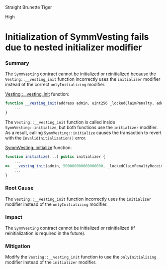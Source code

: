Straight Brunette Tiger

High

# Initialization of SymmVesting fails due to nested initializer modifier

### Summary

The `SymmVesting` contract cannot be initialized or reinitialized because the `Vesting::__vesting_init` function incorrectly uses the `initializer` modifier instead of the correct `onlyInitializing` modifier.

[Vesting::__vesting_init](https://github.com/sherlock-audit/2025-03-symm-io-stacking/blob/main/token/contracts/vesting/Vesting.sol#L76) function:
```javascript
function __vesting_init(address admin, uint256 _lockedClaimPenalty, address _lockedClaimPenaltyReceiver) public initializer {
    ...
}
```

The `Vesting::__vesting_init` function is called inside `SymmVesting::initialize`, but both functions use the `initializer` modifier. As a result, calling `SymmVesting::initialize` causes the transaction to revert with the `InvalidInitialization()` error.

[SymmVesting::initialize](https://github.com/sherlock-audit/2025-03-symm-io-stacking/blob/main/token/contracts/vesting/SymmVesting.sol#L55) function:
```javascript
function initialize(...) public initializer {
    ...
=>  __vesting_init(admin, 500000000000000000, _lockedClaimPenaltyReceiver);
    ...
}
```

### Root Cause

The `Vesting::__vesting_init` function incorrectly uses the `initializer` modifier instead of the `onlyInitializing` modifier.

### Impact

The `SymmVesting` contract cannot be initialized or reinitialized (if reinitialization is required in the future).

### Mitigation

Modify the `Vesting::__vesting_init` function to use the `onlyInitializing` modifier instead of the `initializer` modifier.  